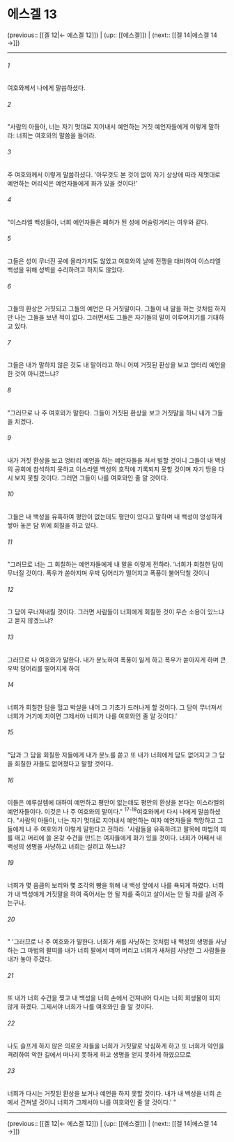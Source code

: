 # 에스겔 13

(previous:: [[겔 12|← 에스겔 12]]) | (up:: [[에스겔]]) | (next:: [[겔 14|에스겔 14 →]])

***




###### 1 

여호와께서 나에게 말씀하셨다. 



###### 2 

"사람의 아들아, 너는 자기 멋대로 지어내서 예언하는 거짓 예언자들에게 이렇게 말하라: 너희는 여호와의 말씀을 들어라. 



###### 3 

주 여호와께서 이렇게 말씀하셨다. '아무것도 본 것이 없이 자기 상상에 따라 제멋대로 예언하는 어리석은 예언자들에게 화가 있을 것이다!' 



###### 4 

"이스라엘 백성들아, 너희 예언자들은 폐허가 된 성에 어슬렁거리는 여우와 같다. 



###### 5 

그들은 성이 무너진 곳에 올라가지도 않았고 여호와의 날에 전쟁을 대비하여 이스라엘 백성을 위해 성벽을 수리하려고 하지도 않았다. 



###### 6 

그들의 환상은 거짓되고 그들의 예언은 다 거짓말이다. 그들이 내 말을 하는 것처럼 하지만 나는 그들을 보낸 적이 없다. 그러면서도 그들은 자기들의 말이 이루어지기를 기대하고 있다. 



###### 7 

그들은 내가 말하지 않은 것도 내 말이라고 하니 어찌 거짓된 환상을 보고 엉터리 예언을 한 것이 아니겠느냐? 



###### 8 

"그러므로 나 주 여호와가 말한다. 그들이 거짓된 환상을 보고 거짓말을 하니 내가 그들을 치겠다. 



###### 9 

내가 거짓 환상을 보고 엉터리 예언을 하는 예언자들을 쳐서 벌할 것이니 그들이 내 백성의 공회에 참석하지 못하고 이스라엘 백성의 호적에 기록되지 못할 것이며 자기 땅을 다시 보지 못할 것이다. 그러면 그들이 나를 여호와인 줄 알 것이다. 



###### 10 

그들은 내 백성을 유혹하여 평안이 없는데도 평안이 있다고 말하며 내 백성이 엉성하게 쌓아 놓은 담 위에 회칠을 하고 있다. 



###### 11 

"그러므로 너는 그 회칠하는 예언자들에게 내 말을 이렇게 전하라. '너희가 회칠한 담이 무너질 것이다. 폭우가 쏟아지며 우박 덩어리가 떨어지고 폭풍이 불어닥칠 것이니 



###### 12 

그 담이 무너져내릴 것이다. 그러면 사람들이 너희에게 회칠한 것이 무슨 소용이 있느냐고 묻지 않겠느냐? 



###### 13 

그러므로 나 여호와가 말한다. 내가 분노하여 폭풍이 일게 하고 폭우가 쏟아지게 하며 큰 우박 덩어리를 떨어지게 하여 



###### 14 

너희가 회칠한 담을 헐고 박살을 내어 그 기초가 드러나게 할 것이다. 그 담이 무너져서 너희가 거기에 치이면 그제서야 너희가 나를 여호와인 줄 알 것이다.' 



###### 15 

"담과 그 담을 회칠한 자들에게 내가 분노를 쏟고 또 내가 너희에게 담도 없어지고 그 담을 회칠한 자들도 없어졌다고 말할 것이다. 



###### 16 

이들은 예루살렘에 대하여 예언하고 평안이 없는데도 평안의 환상을 본다는 이스라엘의 예언자들이다. 이것은 나 주 여호와의 말이다." <sup class="versenum">17-18</sup>여호와께서 다시 나에게 말씀하셨다. "사람의 아들아, 너는 자기 멋대로 지어내서 예언하는 여자 예언자들을 책망하고 그들에게 나 주 여호와가 이렇게 말한다고 전하라. '사람들을 유혹하려고 팔목에 마법의 띠를 매고 머리에 쓸 온갖 수건을 만드는 여자들에게 화가 있을 것이다. 너희가 어째서 내 백성의 생명을 사냥하고 너희는 살려고 하느냐? 



###### 19 

너희가 몇 움큼의 보리와 몇 조각의 빵을 위해 내 백성 앞에서 나를 욕되게 하였다. 너희가 내 백성에게 거짓말을 하여 죽어서는 안 될 자를 죽이고 살아서는 안 될 자를 살려 주는구나. 



###### 20 

" '그러므로 나 주 여호와가 말한다. 너희가 새를 사냥하는 것처럼 내 백성의 생명을 사냥하는 그 마법의 팔띠를 내가 너희 팔에서 떼어 버리고 너희가 새처럼 사냥한 그 사람들을 내가 놓아 주겠다. 



###### 21 

또 내가 너희 수건을 찢고 내 백성을 너희 손에서 건져내어 다시는 너희 희생물이 되지 않게 하겠다. 그제서야 너희가 나를 여호와인 줄 알 것이다. 



###### 22 

나도 슬프게 하지 않은 의로운 자들을 너희가 거짓말로 낙심하게 하고 또 너희가 악인을 격려하여 악한 길에서 떠나지 못하게 하고 생명을 얻지 못하게 하였으므로 



###### 23 

너희가 다시는 거짓된 환상을 보거나 예언을 하지 못할 것이다. 내가 내 백성을 너희 손에서 건져낼 것이니 너희가 그제서야 나를 여호와인 줄 알 것이다.' "

***

(previous:: [[겔 12|← 에스겔 12]]) | (up:: [[에스겔]]) | (next:: [[겔 14|에스겔 14 →]])
